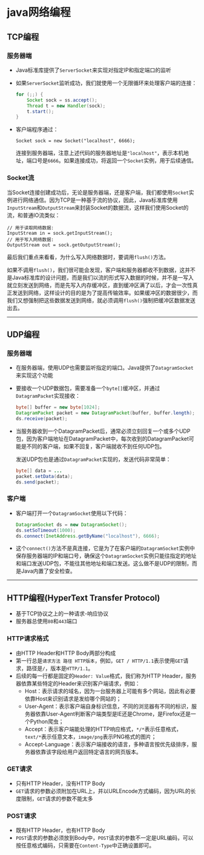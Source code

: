 # java网络编程

## TCP编程

### 服务器端

- Java标准库提供了`ServerSocket`来实现对指定IP和指定端口的监听

- 如果`ServerSocket`监听成功，我们就使用一个无限循环来处理客户端的连接：

  ```java
  for (;;) {
      Socket sock = ss.accept();
      Thread t = new Handler(sock);
      t.start();
  }
  ```

- 客户端程序通过：

  ```
  Socket sock = new Socket("localhost", 6666);
  ```

  连接到服务器端，注意上述代码的服务器地址是`"localhost"`，表示本机地址，端口号是`6666`。如果连接成功，将返回一个`Socket`实例，用于后续通信。



### Socket流

当Socket连接创建成功后，无论是服务器端，还是客户端，我们都使用`Socket`实例进行网络通信。因为TCP是一种基于流的协议，因此，Java标准库使用`InputStream`和`OutputStream`来封装Socket的数据流，这样我们使用Socket的流，和普通IO流类似：

```
// 用于读取网络数据:
InputStream in = sock.getInputStream();
// 用于写入网络数据:
OutputStream out = sock.getOutputStream();
```

最后我们重点来看看，为什么写入网络数据时，要调用`flush()`方法。

如果不调用`flush()`，我们很可能会发现，客户端和服务器都收不到数据，这并不是Java标准库的设计问题，而是我们以流的形式写入数据的时候，并不是一写入就立刻发送到网络，而是先写入内存缓冲区，直到缓冲区满了以后，才会一次性真正发送到网络，这样设计的目的是为了提高传输效率。如果缓冲区的数据很少，而我们又想强制把这些数据发送到网络，就必须调用`flush()`强制把缓冲区数据发送出去。



---

## UDP编程

### 服务器端

- 在服务器端，使用UDP也需要监听指定的端口。Java提供了`DatagramSocket`来实现这个功能

- 要接收一个UDP数据包，需要准备一个`byte[]`缓冲区，并通过`DatagramPacket`实现接收：

  ```java
  byte[] buffer = new byte[1024];
  DatagramPacket packet = new DatagramPacket(buffer, buffer.length);
  ds.receive(packet);
  ```

- 当服务器收到一个DatagramPacket后，通常必须立刻回复一个或多个UDP包，因为客户端地址在DatagramPacket中，每次收到的DatagramPacket可能是不同的客户端，如果不回复，客户端就收不到任何UDP包。

  发送UDP包也是通过`DatagramPacket`实现的，发送代码非常简单：

  ```java
  byte[] data = ...
  packet.setData(data);
  ds.send(packet);
  ```



### 客户端

- 客户端打开一个`DatagramSocket`使用以下代码：

  ```java
  DatagramSocket ds = new DatagramSocket();
  ds.setSoTimeout(1000);
  ds.connect(InetAddress.getByName("localhost"), 6666);
  ```

- 这个`connect()`方法不是真连接，它是为了在客户端的`DatagramSocket`实例中保存服务器端的IP和端口号，确保这个`DatagramSocket`实例只能往指定的地址和端口发送UDP包，不能往其他地址和端口发送。这么做不是UDP的限制，而是Java内置了安全检查。



---

## HTTP编程(HyperText Transfer Protocol)

- 基于TCP协议之上的一种请求-响应协议
- 服务器总使用`80`和`443`端口



### HTTP请求格式

- 由HTTP Header和HTTP Body两部分构成
- 第一行总是`请求方法 路径 HTTP版本`，例如，`GET / HTTP/1.1`表示使用`GET`请求，路径是`/`，版本是`HTTP/1.1`。
- 后续的每一行都是固定的`Header: Value`格式，我们称为HTTP Header，服务器依靠某些特定的Header来识别客户端请求，例如：
  - Host：表示请求的域名，因为一台服务器上可能有多个网站，因此有必要依靠Host来识别请求是发给哪个网站的；
  - User-Agent：表示客户端自身标识信息，不同的浏览器有不同的标识，服务器依靠User-Agent判断客户端类型是IE还是Chrome，是Firefox还是一个Python爬虫；
  - Accept：表示客户端能处理的HTTP响应格式，`*/*`表示任意格式，`text/*`表示任意文本，`image/png`表示PNG格式的图片；
  - Accept-Language：表示客户端接收的语言，多种语言按优先级排序，服务器依靠该字段给用户返回特定语言的网页版本。

### GET请求

- 只有HTTP Header，没有HTTP Body
- `GET`请求的参数必须附加在URL上，并以URLEncode方式编码，因为URL的长度限制，`GET`请求的参数不能太多

### POST请求

- 既有HTTP Header，也有HTTP Body
- `POST`请求的参数必须放到Body中，`POST`请求的参数不一定是URL编码，可以按任意格式编码，只需要在`Content-Type`中正确设置即可。

